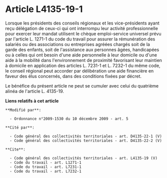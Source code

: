 # Article L4135-19-1

Lorsque les présidents des conseils régionaux et les vice-présidents ayant reçu délégation de ceux-ci qui ont interrompu leur
activité professionnelle pour exercer leur mandat utilisent le chèque emploi-service universel prévu par l'article L. 1271-1
du code du travail pour assurer la rémunération des salariés ou des associations ou entreprises agréées chargés soit de la
garde des enfants, soit de l'assistance aux personnes âgées, handicapées ou à celles qui ont besoin d'une aide personnelle à
leur domicile ou d'une aide à la mobilité dans l'environnement de proximité favorisant leur maintien à domicile en
application des articles L. 7231-1 et L. 7232-1 du même code, le conseil régional peut accorder par délibération une aide
financière en faveur des élus concernés, dans des conditions fixées par décret. 

Le bénéfice du présent article ne peut se cumuler avec celui du quatrième alinéa de l'article L. 4135-19.

**Liens relatifs à cet article**

	**Modifié par**:

	  - Ordonnance n°2009-1530 du 10 décembre 2009 - art. 5

	**Cité par**:

	  - Code général des collectivités territoriales - art. D4135-22-1 (V)
	  - Code général des collectivités territoriales - art. D4135-22-2 (V)

	**Cite**:

	  - Code général des collectivités territoriales - art. L4135-19 (V)
	  - Code du travail - art. L1271-1
	  - Code du travail - art. L7231-1
	  - Code du travail - art. L7232-1
